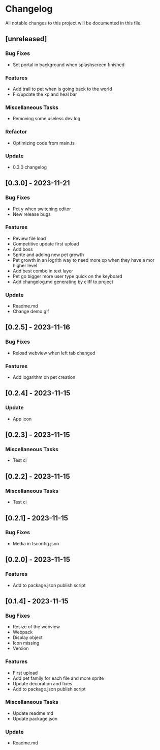 # Changelog

All notable changes to this project will be documented in this file.

## [unreleased]

### Bug Fixes

- Set portal in background when splashscreen finished

### Features

- Add trail to pet when is going back to the world
- Fix/update the xp and heal bar

### Miscellaneous Tasks

- Removing some useless dev log

### Refactor

- Optimizing code from main.ts

### Update

- 0.3.0 changelog

## [0.3.0] - 2023-11-21

### Bug Fixes

- Pet y when switching editor
- New release bugs

### Features

- Review file load
- Competitive update first upload
- Add boss
- Sprite and adding new pet growth
- Pet growth in an logrith way to need more xp when they have a mor higher level
- Add best combo in text layer
- Pet go bigger more user type quick on the keyboard
- Add changelog.md generating by cliff to project

### Update

- Readme.md
- Change demo.gif

## [0.2.5] - 2023-11-16

### Bug Fixes

- Reload webview when left tab changed

### Features

- Add logarithm on pet creation

## [0.2.4] - 2023-11-15

### Update

- App icon

## [0.2.3] - 2023-11-15

### Miscellaneous Tasks

- Test ci

## [0.2.2] - 2023-11-15

### Miscellaneous Tasks

- Test ci

## [0.2.1] - 2023-11-15

### Bug Fixes

- Media in tsconfig.json

## [0.2.0] - 2023-11-15

### Features

- Add to package.json publish script

## [0.1.4] - 2023-11-15

### Bug Fixes

- Resize of the webview
- Webpack
- Display object
- Icon missing
- Version

### Features

- First upload
- Add pet family for each file and more sprite
- Update decoration and fixes
- Add to package.json publish script

### Miscellaneous Tasks

- Update readme.md
- Update package.json

### Update

- Readme.md

<!-- generated by git-cliff -->
